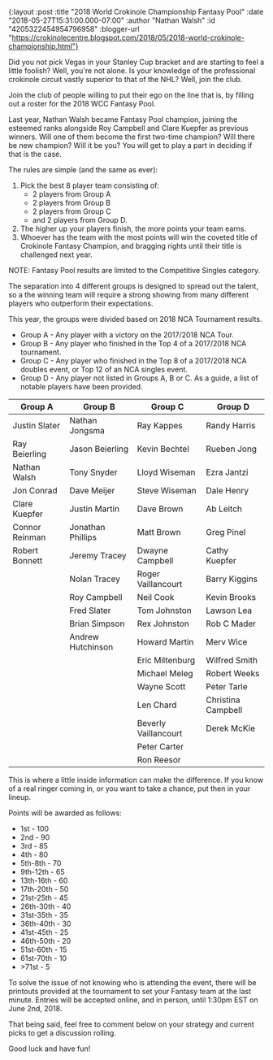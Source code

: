 {:layout :post
 :title "2018 World Crokinole Championship Fantasy Pool"
 :date "2018-05-27T15:31:00.000-07:00"
 :author "Nathan Walsh"
 :id "4205322454954796958"
 :blogger-url "https://crokinolecentre.blogspot.com/2018/05/2018-world-crokinole-championship.html"}

Did you not pick Vegas in your Stanley Cup bracket and are starting to feel a little foolish? Well, you're not alone. Is your knowledge of the professional crokinole circuit vastly superior to that of the NHL? Well, join the club.

Join the club of people willing to put their ego on the line that is, by filling out a roster for the 2018 WCC Fantasy Pool.

Last year, Nathan Walsh became Fantasy Pool champion, joining the esteemed ranks alongside Roy Campbell and Clare Kuepfer as previous winners. Will one of them become the first two-time champion? Will there be new champion? Will it be you? You will get to play a part in deciding if that is the case.

The rules are simple (and the same as ever):

1. Pick the best 8 player team consisting of:
    - 2 players from Group A
    - 2 players from Group B
    - 2 players from Group C
    - and 2 players from Group D.
2. The higher up your players finish, the more points your team earns.
3. Whoever has the team with the most points will win the coveted title of Crokinole Fantasy Champion, and bragging rights until their title is challenged next year.

NOTE: Fantasy Pool results are limited to the Competitive Singles category.

The separation into 4 different groups is designed to spread out the talent, so a the winning team will require a strong showing from many different players who outperform their expectations.

This year, the groups were divided based on 2018 NCA Tournament results.

- Group A - Any player with a victory on the 2017/2018 NCA Tour.
- Group B - Any player who finished in the Top 4 of a 2017/2018 NCA tournament.
- Group C - Any player who finished in the Top 8 of a 2017/2018 NCA doubles event, or Top 12 of an NCA singles event.
- Group D - Any player not listed in Groups A, B or C. As a guide, a list of notable players have been provided.

<table>
	<thead>
		<tr>
			<th>Group A</th>
			<th>Group B</th>
			<th>Group C</th>
			<th>Group D</th>
		</tr>
	</thead>
	<tbody>
		<tr>
			<td>Justin Slater</td>
			<td>Nathan Jongsma</td>
			<td>Ray Kappes</td>
			<td>Randy Harris</td>
		</tr>
		<tr>
			<td>Ray Beierling</td>
			<td>Jason Beierling</td>
			<td>Kevin Bechtel</td>
			<td>Rueben Jong</td>
		</tr>
		<tr>
			<td>Nathan Walsh</td>
			<td>Tony Snyder</td>
			<td>Lloyd Wiseman</td>
			<td>Ezra Jantzi</td>
		</tr>
		<tr>
			<td>Jon Conrad</td>
			<td>Dave Meijer</td>
			<td>Steve Wiseman</td>
			<td>Dale Henry</td>
		</tr>
		<tr>
			<td>Clare Kuepfer</td>
			<td>Justin Martin</td>
			<td>Dave Brown</td>
			<td>Ab Leitch</td>
		</tr>
		<tr>
			<td>Connor Reinman</td>
			<td>Jonathan Phillips</td>
			<td>Matt Brown</td>
			<td>Greg Pinel</td>
		</tr>
		<tr>
			<td>Robert Bonnett</td>
			<td>Jeremy Tracey</td>
			<td>Dwayne Campbell</td>
			<td>Cathy Kuepfer</td>
		</tr>
		<tr>
			<td></td>
			<td>Nolan Tracey</td>
			<td>Roger Vaillancourt</td>
			<td>Barry Kiggins</td>
		</tr>
		<tr>
			<td></td>
			<td>Roy Campbell</td>
			<td>Neil Cook</td>
			<td>Kevin Brooks</td>
		</tr>
		<tr>
			<td></td>
			<td>Fred Slater</td>
			<td>Tom Johnston</td>
			<td>Lawson Lea</td>
		</tr>
		<tr>
			<td></td>
			<td>Brian Simpson</td>
			<td>Rex Johnston</td>
			<td>Rob C Mader</td>
		</tr>
		<tr>
			<td></td>
			<td>Andrew Hutchinson</td>
			<td>Howard Martin</td>
			<td>Merv Wice</td>
		</tr>
		<tr>
			<td></td>
			<td></td>
			<td>Eric Miltenburg</td>
			<td>Wilfred Smith</td>
		</tr>
		<tr>
			<td></td>
			<td></td>
			<td>Michael Meleg</td>
			<td>Robert Weeks</td>
		</tr>
		<tr>
			<td></td>
			<td></td>
			<td>Wayne Scott</td>
			<td>Peter Tarle</td>
		</tr>
		<tr>
			<td></td>
			<td></td>
			<td>Len Chard</td>
			<td>Christina Campbell</td>
		</tr>
		<tr>
			<td></td>
			<td></td>
			<td>Beverly Vaillancourt</td>
			<td>Derek McKie</td>
		</tr>
		<tr>
			<td></td>
			<td></td>
			<td>Peter Carter</td>
			<td></td>
		</tr>
		<tr>
			<td></td>
			<td></td>
			<td>Ron Reesor</td>
			<td></td>
		</tr>
	</tbody>
</table>

This is where a little inside information can make the difference. If you know of a real ringer coming in, or you want to take a chance, put then in your lineup.

Points will be awarded as follows:

- 1st - 100
- 2nd - 90
- 3rd - 85
- 4th - 80
- 5th-8th - 70
- 9th-12th - 65
- 13th-16th - 60
- 17th-20th - 50
- 21st-25th - 45
- 26th-30th - 40
- 31st-35th - 35
- 36th-40th - 30
- 41st-45th - 25
- 46th-50th - 20
- 51st-60th - 15
- 61st-70th - 10
- &gt;71st - 5

To solve the issue of not knowing who is attending the event, there will be printouts provided at the tournament to set your Fantasy team at the last minute. Entries will be accepted online, and in person, until 1:30pm EST on June 2nd, 2018. 

That being said, feel free to comment below on your strategy and current picks to get a discussion rolling.

Good luck and have fun!
